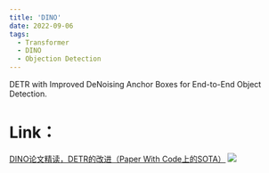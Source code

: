```yaml
---
title: 'DINO'
date: 2022-09-06
tags:
  - Transformer
  - DINO
  - Objection Detection
---
```


DETR with Improved DeNoising Anchor Boxes for End-to-End Object Detection.

Link：
======
<a href="https://zhuanlan.zhihu.com/p/562188687">DINO论文精读，DETR的改进（Paper With Code上的SOTA）</a>
<img src="https://img.shields.io/badge/in-%E7%9F%A5%E4%B9%8E-blue">&emsp;
